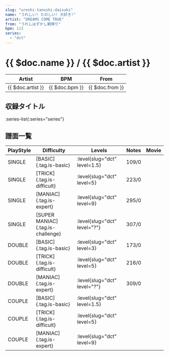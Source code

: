```yaml
---
slug: "ureshi-tanoshi-daisuki"
name: "うれしい! たのしい! 大好き!"
artist: "DREAMS COME TRUE"
from: "うれしはずかし朝帰り"
bpm: 113
series:
  - "dct"
---
```


# {{ $doc.name }} / {{ $doc.artist }}

|Artist|BPM|From|
|------|---|----|
|{{ $doc.artist }}|{{ $doc.bpm }}|{{ $doc.from }}|

## 収録タイトル

:series-list{:series="series"}

## 譜面一覧

|PlayStyle|Difficulty|Levels|Notes|Movie|
|---------|----------|------|-----|-----|
|SINGLE|[BASIC]{.tag.is-basic}|<div class="field is-grouped is-grouped-multiline">:level{slug="dct" level=1.5}</div>|109/0||
|SINGLE|[TRICK]{.tag.is-difficult}|<div class="field is-grouped is-grouped-multiline">:level{slug="dct" level=5}</div>|223/0||
|SINGLE|[MANIAC]{.tag.is-expert}|<div class="field is-grouped is-grouped-multiline">:level{slug="dct" level=9}</div>|295/0||
|SINGLE|[SUPER MANIAC]{.tag.is-challenge}|<div class="field is-grouped is-grouped-multiline">:level{slug="dct" level="?"}</div>|307/0||
|DOUBLE|[BASIC]{.tag.is-basic}|<div class="field is-grouped is-grouped-multiline">:level{slug="dct" level=3}</div>|173/0||
|DOUBLE|[TRICK]{.tag.is-difficult}|<div class="field is-grouped is-grouped-multiline">:level{slug="dct" level=5}</div>|216/0||
|DOUBLE|[MANIAC]{.tag.is-expert}|<div class="field is-grouped is-grouped-multiline">:level{slug="dct" level="?"}</div>|309/0||
|COUPLE|[BASIC]{.tag.is-basic}|<div class="field is-grouped is-grouped-multiline">:level{slug="dct" level=1.5}</div>|||
|COUPLE|[TRICK]{.tag.is-difficult}|<div class="field is-grouped is-grouped-multiline">:level{slug="dct" level=5}</div>|||
|COUPLE|[MANIAC]{.tag.is-expert}|<div class="field is-grouped is-grouped-multiline">:level{slug="dct" level=9}</div>|||
